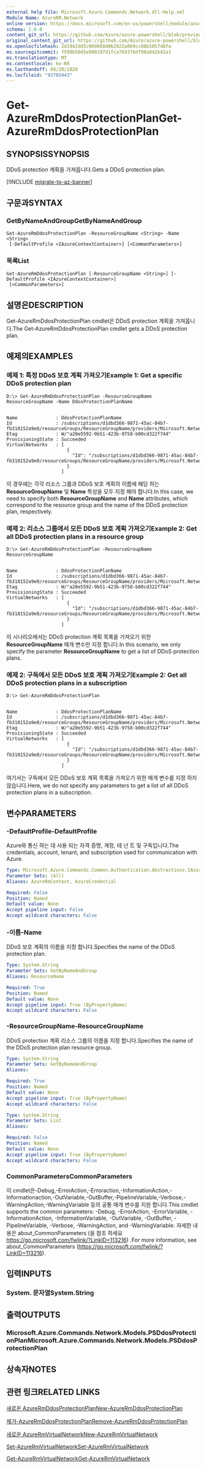 ```yaml
---
external help file: Microsoft.Azure.Commands.Network.dll-Help.xml
Module Name: AzureRM.Network
online version: https://docs.microsoft.com/en-us/powershell/module/azurerm.network/get-azuredosprotectionplan
schema: 2.0.0
content_git_url: https://github.com/Azure/azure-powershell/blob/preview/src/ResourceManager/Network/Commands.Network/help/Get-AzureRmDdosProtectionPlan.md
original_content_git_url: https://github.com/Azure/azure-powershell/blob/preview/src/ResourceManager/Network/Commands.Network/help/Get-AzureRmDdosProtectionPlan.md
ms.openlocfilehash: 2d1942dd5c069660d062922a069cc88b505748fa
ms.sourcegitcommit: f599b50d5e980197d1fca769378df90a842b42a1
ms.translationtype: MT
ms.contentlocale: ko-KR
ms.lasthandoff: 08/20/2020
ms.locfileid: "93703443"
---
```

# <span data-ttu-id="5d032-101">Get-AzureRmDdosProtectionPlan</span><span class="sxs-lookup"><span data-stu-id="5d032-101">Get-AzureRmDdosProtectionPlan</span></span>

## <span data-ttu-id="5d032-102">SYNOPSIS</span><span class="sxs-lookup"><span data-stu-id="5d032-102">SYNOPSIS</span></span>
<span data-ttu-id="5d032-103">DDoS protection 계획을 가져옵니다.</span><span class="sxs-lookup"><span data-stu-id="5d032-103">Gets a DDoS protection plan.</span></span>

[!INCLUDE [migrate-to-az-banner](../../includes/migrate-to-az-banner.md)]

## <span data-ttu-id="5d032-104">구문과</span><span class="sxs-lookup"><span data-stu-id="5d032-104">SYNTAX</span></span>

### <span data-ttu-id="5d032-105">GetByNameAndGroup</span><span class="sxs-lookup"><span data-stu-id="5d032-105">GetByNameAndGroup</span></span>
```
Get-AzureRmDdosProtectionPlan -ResourceGroupName <String> -Name <String>
 [-DefaultProfile <IAzureContextContainer>] [<CommonParameters>]
```

### <span data-ttu-id="5d032-106">목록</span><span class="sxs-lookup"><span data-stu-id="5d032-106">List</span></span>
```
Get-AzureRmDdosProtectionPlan [-ResourceGroupName <String>] [-DefaultProfile <IAzureContextContainer>]
 [<CommonParameters>]
```

## <span data-ttu-id="5d032-107">설명은</span><span class="sxs-lookup"><span data-stu-id="5d032-107">DESCRIPTION</span></span>
<span data-ttu-id="5d032-108">Get-AzureRmDdosProtectionPlan cmdlet은 DDoS protection 계획을 가져옵니다.</span><span class="sxs-lookup"><span data-stu-id="5d032-108">The Get-AzureRmDdosProtectionPlan cmdlet gets a DDoS protection plan.</span></span>

## <span data-ttu-id="5d032-109">예제의</span><span class="sxs-lookup"><span data-stu-id="5d032-109">EXAMPLES</span></span>

### <span data-ttu-id="5d032-110">예제 1: 특정 DDoS 보호 계획 가져오기</span><span class="sxs-lookup"><span data-stu-id="5d032-110">Example 1: Get a specific DDoS protection plan</span></span>
```
D:\> Get-AzureRmDdosProtectionPlan -ResourceGroupName ResourceGroupName -Name DdosProtectionPlanName


Name              : DdosProtectionPlanName
Id                : /subscriptions/d1dbd366-9871-45ac-84b7-fb318152a9e0/resourceGroups/ResourceGroupName/providers/Microsoft.Network/ddosProtectionPlans/DdosProtectionPlanName
Etag              : W/"a20e5592-9b51-423b-9758-b00cd322f744"
ProvisioningState : Succeeded
VirtualNetworks   : [
                      {
                        "Id": "/subscriptions/d1dbd366-9871-45ac-84b7-fb318152a9e0/resourceGroups/ResourceGroupName/providers/Microsoft.Network/virtualNetworks/VnetName"
                      }
                    ]
```

<span data-ttu-id="5d032-111">이 경우에는 각각 리소스 그룹과 DDoS 보호 계획의 이름에 해당 하는 **ResourceGroupName** 및 **Name** 특성을 모두 지정 해야 합니다.</span><span class="sxs-lookup"><span data-stu-id="5d032-111">In this case, we need to specify both **ResourceGroupName** and **Name** attributes, which correspond to the resource group and the name of the DDoS protection plan, respectively.</span></span>

### <span data-ttu-id="5d032-112">예제 2: 리소스 그룹에서 모든 DDoS 보호 계획 가져오기</span><span class="sxs-lookup"><span data-stu-id="5d032-112">Example 2: Get all DDoS protection plans in a resource group</span></span>
```
D:\> Get-AzureRmDdosProtectionPlan -ResourceGroupName ResourceGroupName


Name              : DdosProtectionPlanName
Id                : /subscriptions/d1dbd366-9871-45ac-84b7-fb318152a9e0/resourceGroups/ResourceGroupName/providers/Microsoft.Network/ddosProtectionPlans/DdosProtectionPlanName
Etag              : W/"a20e5592-9b51-423b-9758-b00cd322f744"
ProvisioningState : Succeeded
VirtualNetworks   : [
                      {
                        "Id": "/subscriptions/d1dbd366-9871-45ac-84b7-fb318152a9e0/resourceGroups/ResourceGroupName/providers/Microsoft.Network/virtualNetworks/VnetName"
                      }
                    ]
```

<span data-ttu-id="5d032-113">이 시나리오에서는 DDoS protection 계획 목록을 가져오기 위한 **ResourceGroupName** 매개 변수만 지정 합니다.</span><span class="sxs-lookup"><span data-stu-id="5d032-113">In this scenario, we only specify the parameter **ResourceGroupName** to get a list of DDoS protection plans.</span></span>

### <span data-ttu-id="5d032-114">예제 2: 구독에서 모든 DDoS 보호 계획 가져오기</span><span class="sxs-lookup"><span data-stu-id="5d032-114">Example 2: Get all DDoS protection plans in a subscription</span></span>
```
D:\> Get-AzureRmDdosProtectionPlan


Name              : DdosProtectionPlanName
Id                : /subscriptions/d1dbd366-9871-45ac-84b7-fb318152a9e0/resourceGroups/ResourceGroupName/providers/Microsoft.Network/ddosProtectionPlans/DdosProtectionPlanName
Etag              : W/"a20e5592-9b51-423b-9758-b00cd322f744"
ProvisioningState : Succeeded
VirtualNetworks   : [
                      {
                        "Id": "/subscriptions/d1dbd366-9871-45ac-84b7-fb318152a9e0/resourceGroups/ResourceGroupName/providers/Microsoft.Network/virtualNetworks/VnetName"
                      }
                    ]
```

<span data-ttu-id="5d032-115">여기서는 구독에서 모든 DDoS 보호 계획 목록을 가져오기 위한 매개 변수를 지정 하지 않습니다.</span><span class="sxs-lookup"><span data-stu-id="5d032-115">Here, we do not specify any parameters to get a list of all DDoS protection plans in a subscription.</span></span>

## <span data-ttu-id="5d032-116">변수</span><span class="sxs-lookup"><span data-stu-id="5d032-116">PARAMETERS</span></span>

### <span data-ttu-id="5d032-117">-DefaultProfile</span><span class="sxs-lookup"><span data-stu-id="5d032-117">-DefaultProfile</span></span>
<span data-ttu-id="5d032-118">Azure와 통신 하는 데 사용 되는 자격 증명, 계정, 테 넌 트 및 구독입니다.</span><span class="sxs-lookup"><span data-stu-id="5d032-118">The credentials, account, tenant, and subscription used for communication with Azure.</span></span>

```yaml
Type: Microsoft.Azure.Commands.Common.Authentication.Abstractions.IAzureContextContainer
Parameter Sets: (All)
Aliases: AzureRmContext, AzureCredential

Required: False
Position: Named
Default value: None
Accept pipeline input: False
Accept wildcard characters: False
```

### <span data-ttu-id="5d032-119">-이름</span><span class="sxs-lookup"><span data-stu-id="5d032-119">-Name</span></span>
<span data-ttu-id="5d032-120">DDoS 보호 계획의 이름을 지정 합니다.</span><span class="sxs-lookup"><span data-stu-id="5d032-120">Specifies the name of the DDoS protection plan.</span></span>

```yaml
Type: System.String
Parameter Sets: GetByNameAndGroup
Aliases: ResourceName

Required: True
Position: Named
Default value: None
Accept pipeline input: True (ByPropertyName)
Accept wildcard characters: False
```

### <span data-ttu-id="5d032-121">-ResourceGroupName</span><span class="sxs-lookup"><span data-stu-id="5d032-121">-ResourceGroupName</span></span>
<span data-ttu-id="5d032-122">DDoS protection 계획 리소스 그룹의 이름을 지정 합니다.</span><span class="sxs-lookup"><span data-stu-id="5d032-122">Specifies the name of the DDoS protection plan resource group.</span></span>

```yaml
Type: System.String
Parameter Sets: GetByNameAndGroup
Aliases:

Required: True
Position: Named
Default value: None
Accept pipeline input: True (ByPropertyName)
Accept wildcard characters: False
```

```yaml
Type: System.String
Parameter Sets: List
Aliases:

Required: False
Position: Named
Default value: None
Accept pipeline input: True (ByPropertyName)
Accept wildcard characters: False
```

### <span data-ttu-id="5d032-123">CommonParameters</span><span class="sxs-lookup"><span data-stu-id="5d032-123">CommonParameters</span></span>
<span data-ttu-id="5d032-124">이 cmdlet은-Debug,-ErrorAction,-Erroraction,-InformationAction,-Informationaction,-OutVariable,-OutBuffer,-PipelineVariable,-Verbose,-WarningAction,-WarningVariable 등의 공통 매개 변수를 지원 합니다.</span><span class="sxs-lookup"><span data-stu-id="5d032-124">This cmdlet supports the common parameters: -Debug, -ErrorAction, -ErrorVariable, -InformationAction, -InformationVariable, -OutVariable, -OutBuffer, -PipelineVariable, -Verbose, -WarningAction, and -WarningVariable.</span></span> <span data-ttu-id="5d032-125">자세한 내용은 about_CommonParameters (을 참조 하세요 https://go.microsoft.com/fwlink/?LinkID=113216) .</span><span class="sxs-lookup"><span data-stu-id="5d032-125">For more information, see about_CommonParameters (https://go.microsoft.com/fwlink/?LinkID=113216).</span></span>

## <span data-ttu-id="5d032-126">입력</span><span class="sxs-lookup"><span data-stu-id="5d032-126">INPUTS</span></span>

### <span data-ttu-id="5d032-127">System. 문자열</span><span class="sxs-lookup"><span data-stu-id="5d032-127">System.String</span></span>

## <span data-ttu-id="5d032-128">출력</span><span class="sxs-lookup"><span data-stu-id="5d032-128">OUTPUTS</span></span>

### <span data-ttu-id="5d032-129">Microsoft.Azure.Commands.Network.Models.PSDdosProtectionPlan</span><span class="sxs-lookup"><span data-stu-id="5d032-129">Microsoft.Azure.Commands.Network.Models.PSDdosProtectionPlan</span></span>

## <span data-ttu-id="5d032-130">상속자</span><span class="sxs-lookup"><span data-stu-id="5d032-130">NOTES</span></span>

## <span data-ttu-id="5d032-131">관련 링크</span><span class="sxs-lookup"><span data-stu-id="5d032-131">RELATED LINKS</span></span>

[<span data-ttu-id="5d032-132">새로운 AzureRmDdosProtectionPlan</span><span class="sxs-lookup"><span data-stu-id="5d032-132">New-AzureRmDdosProtectionPlan</span></span>](./New-AzureRmDdosProtectionPlan.md)

[<span data-ttu-id="5d032-133">제거-AzureRmDdosProtectionPlan</span><span class="sxs-lookup"><span data-stu-id="5d032-133">Remove-AzureRmDdosProtectionPlan</span></span>](./Remove-AzureRmDdosProtectionPlan.md)

[<span data-ttu-id="5d032-134">새로운 AzureRmVirtualNetwork</span><span class="sxs-lookup"><span data-stu-id="5d032-134">New-AzureRmVirtualNetwork</span></span>](./New-AzureRmVirtualNetwork.md)

[<span data-ttu-id="5d032-135">Set-AzureRmVirtualNetwork</span><span class="sxs-lookup"><span data-stu-id="5d032-135">Set-AzureRmVirtualNetwork</span></span>](./Set-AzureRmVirtualNetwork.md)

[<span data-ttu-id="5d032-136">Get-AzureRmVirtualNetwork</span><span class="sxs-lookup"><span data-stu-id="5d032-136">Get-AzureRmVirtualNetwork</span></span>](./Get-AzureRmVirtualNetwork.md)
